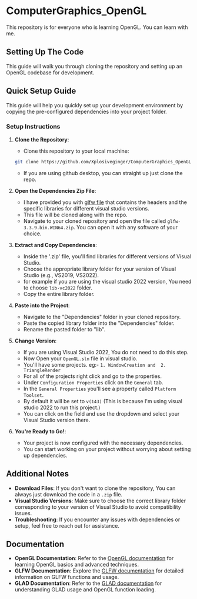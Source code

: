 # ComputerGraphics_OpenGL
This repository is for everyone who is learning OpenGL. You can learn with me.

## Setting Up The Code

This guide will walk you through cloning the repository and setting up an OpenGL codebase for development.

## Quick Setup Guide

This guide will help you quickly set up your development environment by copying the pre-configured dependencies into your project folder.

### Setup Instructions

1. **Clone the Repository**:
    - Clone this repository to your local machine:

    ```bash
    git clone https://github.com/Xplosiveginger/ComputerGraphics_OpenGL.git
    ```

    - If you are using github desktop, you can straight up just clone the repo.

2. **Open the Dependencies Zip File**:
    - I have provided you with [glfw file](glfw-3.3.9.bin.WIN64.zip) that contains the headers and the specific libraries for different visual studio versions.
    - This file will be cloned along with the repo.
    - Navigate to your cloned repository and open the file called `glfw-3.3.9.bin.WIN64.zip`. You can open it with any software of your choice.

3. **Extract and Copy Dependencies**:
    - Inside the '.zip' file, you'll find libraries for different versions of Visual Studio.
    - Choose the appropriate library folder for your version of Visual Studio (e.g., VS2019, VS2022).
    - for example if you are using the visual studio 2022 version, You need to choose `lib-vc2022` folder.
    - Copy the entire library folder.
    
4. **Paste into the Project**:
    - Navigate to the "Dependencies" folder in your cloned repository.
    - Paste the copied library folder into the "Dependencies" folder.
    - Rename the pasted folder to "lib".

5. **Change Version**:
    - If you are using Visual Studio 2022, You do not need to do this step.
    - Now Open your `OpenGL.sln` file in visual studio.
    - You'll have some projects. eg:-
          `1. WindowCreation and 
          2. TriangleRender`
    - For all of the projects right click and go to the properties.
    - Under `Configuration Properties` click on the `General` tab.
    - In the `General Properties` you'll see a property called `Platform Toolset`.
    - By default it will be set to `v(143)` (This is because I'm using visual studio 2022 to run this project.)
    - You can click on the field and use the dropdown and select your Visual Studio version there.

7. **You're Ready to Go!**:
    - Your project is now configured with the necessary dependencies.
    - You can start working on your project without worrying about setting up dependencies.

## Additional Notes

- **Download Files**: If you don't want to clone the repository, You can always just download the code in a `.zip` file.
- **Visual Studio Versions**: Make sure to choose the correct library folder corresponding to your version of Visual Studio to avoid compatibility issues.
- **Troubleshooting**: If you encounter any issues with dependencies or setup, feel free to reach out for assistance.

## Documentation

- **OpenGL Documentation**: Refer to the [OpenGL documentation](https://www.opengl.org/documentation/) for learning OpenGL basics and advanced techniques.
- **GLFW Documentation**: Explore the [GLFW documentation](https://www.glfw.org/docs/latest/) for detailed information on GLFW functions and usage.
- **GLAD Documentation**: Refer to the [GLAD documentation](https://github.com/Dav1dde/glad) for understanding GLAD usage and OpenGL function loading.

